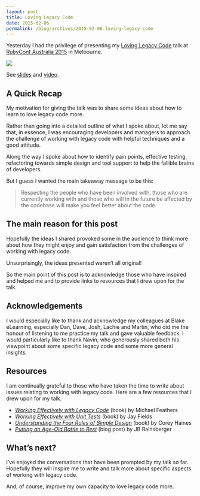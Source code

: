 ```yaml
---
layout: post
title: Loving Legacy Code
date: 2015-02-06
permalink: /blog/archives/2015-02-06-loving-legacy-code
---
```


Yesterday I had the privilege of presenting my [Loving Legacy
Code](http://lanyrd.com/2015/rubyconf-au/sdghmz/) talk at [RubyConf
Australia 2015](http://rubyconf.org.au/2015) in Melbourne.

![](/assets/images/llc-slide-1.jpg)

See [slides](https://speakerdeck.com/keithpitty/loving-legacy-code) and
[video](https://www.rubyevents.org/talks/loving-legacy-code).

## A Quick Recap

My motivation for giving the talk was to share some ideas about how to
learn to love legacy code more.

Rather than going into a detailed outline of what I spoke about, let me
say that, in essence, I was encouraging developers and managers to
approach the challenge of working with legacy code with helpful
techniques and a good attitude.

Along the way I spoke about how to identify pain points, effective
testing, refactoring towards simple design and tool support to help the
fallible brains of developers.

But I guess I wanted the main takeaway message to be this:

> Respecting the people who have been involved with, those who are
> currently working with and those who will in the future be affected by
> the codebase will make you feel better about the code.

## The main reason for this post

Hopefully the ideas I shared provoked some in the audience to think more
about how they might enjoy and gain satisfaction from the challenges of
working with legacy code.

Unsurprisingly, the ideas presented weren’t all original!

So the main point of this post is to acknowledge those who have inspired
and helped me and to provide links to resources that I drew upon for the
talk.

## Acknowledgements

I would especially like to thank and acknowledge my colleagues at Blake
eLearning, especially Dan, Dave, Josh, Lachie and Martin, who did me the
honour of listening to me practice my talk and gave valuable feedback. I
would particularly like to thank Navin, who generously shared both his
viewpoint about some specific legacy code and some more general
insights.

## Resources

I am continually grateful to those who have taken the time to write
about issues relating to working with legacy code. Here are a few
resources that I drew upon for my talk.

-   [*Working Effectively with Legacy
    Code*](http://www.amazon.com.au/Working-Effectively-Legacy-Robert-Martin-ebook/dp/B005OYHF0A)
    (book) by Michael Feathers
-   [*Working Effectively with Unit Tests*](https://leanpub.com/wewut)
    (book) by Jay Fields
-   [*Understanding the Four Rules of Simple
    Design*](https://leanpub.com/4rulesofsimpledesign) (book) by Corey
    Haines
-   [*Putting an Age-Old Battle to
    Rest*](http://blog.thecodewhisperer.com/2013/12/07/putting-an-age-old-battle-to-rest/)
    (blog post) by JB Rainsberger

## What’s next?

I’ve enjoyed the conversations that have been prompted by my talk so
far. Hopefully they will inspire me to write and talk more about
specific aspects of working with legacy code.

And, of course, improve my own capacity to love legacy code more.
